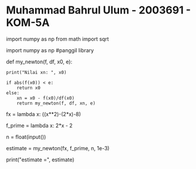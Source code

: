 # Muhammad Bahrul Ulum - 2003691 - KOM-5A

import numpy as np
from math import sqrt


import numpy as np #panggil library


def my_newton(f, df, x0, e):

    print("Nilai xn: ", x0)

    if abs(f(x0)) < e:  
        return x0
    else:
        xn = x0 - f(x0)/df(x0)
        return my_newton(f, df, xn, e)


fx = lambda x: ((x**2)-(2*x)-8)

f_prime = lambda x: 2*x - 2

n = float(input())

estimate = my_newton(fx, f_prime, n, 1e-3)

print("estimate =", estimate)

